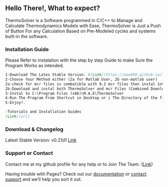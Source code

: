 ## Hello There!, What to expect?
ThermoSolver is a Software programmed in C/C++ to Manage and Calculate Thermodynamics Models with Ease, ThermoSolver is Just a Push of Button For any Calculation Based on Pre-Modeled cycles and systems built-in the software.

### Installation Guide

Please Refer to instalation with the step by step Guide to make Sure the Program Works as intended.

```markdown
1-Download The Lates Stable Version. ([Link](https://mae999.github.io/ThermoSolver-By-MAE/#download--changelog))
2-Choose Your Method either (2a for Matlab User, 2b non-matlab user)
2a-check for mcr files is combatible with 9.2 mcr files then instal into Directionary
2b-Download and instal both ThermoSolver and mcr Files (Combined Download Installer)
3-Instal to C:\Program Files (x86)\M.A.E\ThermoSolver 
4-Run The Program From Shortcut in Desktop or i The Directory of the files.
5-Enjoy!.

-Tutorials and Installation Guides
[Link](url)
```

### Download & Changelog
Latest Stable Version: v0.21d1
[Link](https://www.mathworks.com/matlabcentral/fileexchange/78197-thermosolver)

### Support or Contact
Contact me at my github profile for any help or  to Join The Team. ([Link](https://github.com/MAE999))

Having trouble with Pages? Check out our [documentation](https://help.github.com/categories/github-pages-basics/) or [contact support](https://github.com/contact) and we’ll help you sort it out.
